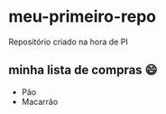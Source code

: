 # meu-primeiro-repo
Repositório criado na hora de PI

## minha lista de compras :smile:
- Pão
- Macarrão
